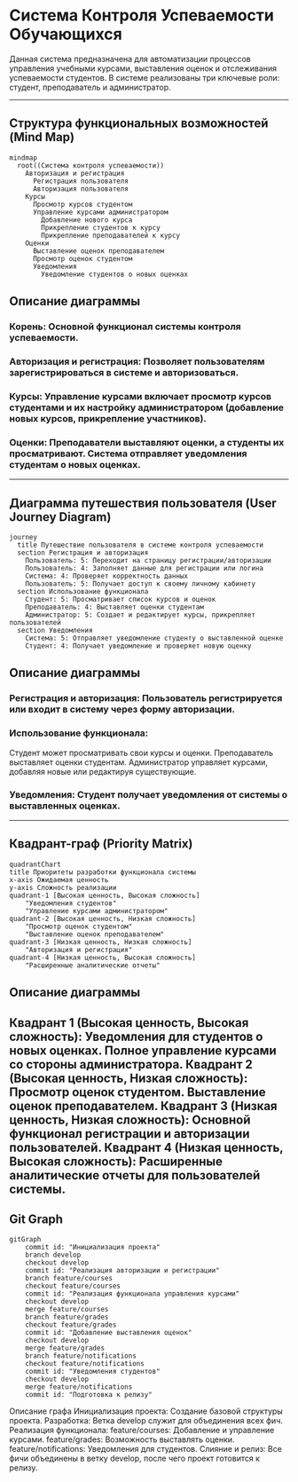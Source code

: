 # Система Контроля Успеваемости Обучающихся

Данная система предназначена для автоматизации процессов управления учебными курсами, выставления оценок и отслеживания успеваемости студентов. В системе реализованы три ключевые роли: студент, преподаватель и администратор.

---

## Структура функциональных возможностей (Mind Map)

```mermaid
mindmap
  root((Система контроля успеваемости))
    Авторизация и регистрация
      Регистрация пользователя
      Авторизация пользователя
    Курсы
      Просмотр курсов студентом
      Управление курсами администратором
        Добавление нового курса
        Прикрепление студентов к курсу
        Прикрепление преподавателей к курсу
    Оценки
      Выставление оценок преподавателем
      Просмотр оценок студентом
      Уведомления
        Уведомление студентов о новых оценках
```

## Описание диаграммы
 ### Корень: Основной функционал системы контроля успеваемости.
 ### Авторизация и регистрация: Позволяет пользователям зарегистрироваться в системе и авторизоваться.
 ### Курсы: Управление курсами включает просмотр курсов студентами и их настройку администратором (добавление новых курсов, прикрепление участников).
 ### Оценки: Преподаватели выставляют оценки, а студенты их просматривают. Система отправляет уведомления студентам о новых оценках.
 
 ---

## Диаграмма путешествия пользователя (User Journey Diagram)

```mermaid
journey
  title Путешествие пользователя в системе контроля успеваемости
  section Регистрация и авторизация
    Пользователь: 5: Переходит на страницу регистрации/авторизации
    Пользователь: 4: Заполняет данные для регистрации или логина
    Система: 4: Проверяет корректность данных
    Пользователь: 5: Получает доступ к своему личному кабинету
  section Использование функционала
    Студент: 5: Просматривает список курсов и оценок
    Преподаватель: 4: Выставляет оценки студентам
    Администратор: 5: Создает и редактирует курсы, прикрепляет пользователей
  section Уведомления
    Система: 5: Отправляет уведомление студенту о выставленной оценке
    Студент: 4: Получает уведомление и проверяет новую оценку
```
## Описание диаграммы
### Регистрация и авторизация: Пользователь регистрируется или входит в систему через форму авторизации.
### Использование функционала:
  Студент может просматривать свои курсы и оценки.
  Преподаватель выставляет оценки студентам.
  Администратор управляет курсами, добавляя новые или редактируя существующие.
### Уведомления: Студент получает уведомления от системы о выставленных оценках.
---

## Квадрант-граф (Priority Matrix)
```mermaid
quadrantChart
title Приоритеты разработки функционала системы
x-axis Ожидаемая ценность
y-axis Сложность реализации
quadrant-1 [Высокая ценность, Высокая сложность]
    "Уведомления студентов"
    "Управление курсами администратором"
quadrant-2 [Высокая ценность, Низкая сложность]
    "Просмотр оценок студентом"
    "Выставление оценок преподавателем"
quadrant-3 [Низкая ценность, Низкая сложность]
    "Авторизация и регистрация"
quadrant-4 [Низкая ценность, Высокая сложность]
    "Расширенные аналитические отчеты"
```
## Описание диаграммы
Квадрант 1 (Высокая ценность, Высокая сложность):
Уведомления для студентов о новых оценках.
Полное управление курсами со стороны администратора.
Квадрант 2 (Высокая ценность, Низкая сложность):
Просмотр оценок студентом.
Выставление оценок преподавателем.
Квадрант 3 (Низкая ценность, Низкая сложность):
Основной функционал регистрации и авторизации пользователей.
Квадрант 4 (Низкая ценность, Высокая сложность):
Расширенные аналитические отчеты для пользователей системы.
---

## Git Graph

```mermaid
gitGraph
    commit id: "Инициализация проекта"
    branch develop
    checkout develop
    commit id: "Реализация авторизации и регистрации"
    branch feature/courses
    checkout feature/courses
    commit id: "Реализация функционала управления курсами"
    checkout develop
    merge feature/courses
    branch feature/grades
    checkout feature/grades
    commit id: "Добавление выставления оценок"
    checkout develop
    merge feature/grades
    branch feature/notifications
    checkout feature/notifications
    commit id: "Уведомления студентов"
    checkout develop
    merge feature/notifications
    commit id: "Подготовка к релизу"
```
Описание графа
Инициализация проекта: Создание базовой структуры проекта.
Разработка: Ветка develop служит для объединения всех фич.
Реализация функционала:
feature/courses: Добавление и управление курсами.
feature/grades: Возможность выставлять оценки.
feature/notifications: Уведомления для студентов.
Слияние и релиз: Все фичи объединены в ветку develop, после чего проект готовится к релизу.


